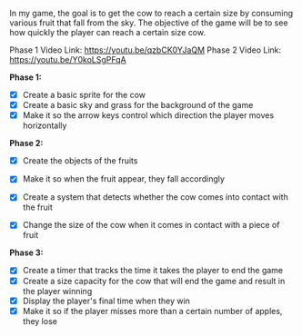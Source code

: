 In my game, the goal is to get the cow to reach
a certain size by consuming various fruit that
fall from the sky. The objective of the game will
be to see how quickly the player can reach a
certain size cow.

Phase 1 Video Link: https://youtu.be/qzbCK0YJaQM
Phase 2 Video Link: https://youtu.be/Y0koLSgPFqA



**Phase 1:**
- [X] Create a basic sprite for the cow
- [X] Create a basic sky and grass for the background of the game
- [X] Make it so the arrow keys control which direction the player moves horizontally

**Phase 2:**
- [X] Create the objects of the fruits
- [X] Make it so when the fruit appear, they fall accordingly
- [X] Create a system that detects whether the cow comes into contact with the fruit
- [X] Change the size of the cow when it comes in contact with a piece of fruit


**Phase 3:**
- [X] Create a timer that tracks the time it takes the player to end the game
- [X] Create a size capacity for the cow that will end the game and result in the player winning
- [X] Display the player's final time when they win
- [X] Make it so if the player misses more than a certain number of apples, they lose
